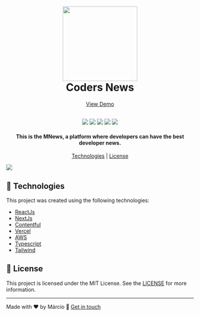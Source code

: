 <h1 align="center">
  <img src="https://i.ibb.co/YWsFFbH/mnews-logo.png" width="200">
  <br>
  Coders News
</h1>

<p align="center">
  <a href="https://mnews.dev">View Demo</a>
</p>

<p align="center">
  <br>
  <img src="https://img.shields.io/github/languages/top/mbwf/mnews">
  <img src="https://img.shields.io/github/issues/mbwf/mnews">
  <img src="https://img.shields.io/github/forks/mbwf/mnews">
  <img src="https://img.shields.io/github/stars/mbwf/mnews">
  <img src="https://img.shields.io/github/license/mbwf/mnews">
</p>

<h4 align="center">
  This is the MNews, a platform where developers can have the best developer news.
</h4>

<p align="center">
  <a href="#rocket-technologies">Technologies</a> | <a href="#memo-license">License</a>
</p>

<img src="https://i.ibb.co/xFR6W0d/image.png">

## :rocket: Technologies

This project was created using the following technologies:

- [ReactJs](https://reactjs.org/)
- [NextJs](https://nextjs.org/)
- [Contentful](https://www.contentful.com/)
- [Vercel](https://vercel.com/)
- [AWS](https://aws.amazon.com/)
- [Typescript](https://www.typescriptlang.org/)
- [Tailwind](https://tailwindcss.com/)

## :memo: License

This project is licensed under the MIT License. See the [LICENSE](https://opensource.org/licenses/MIT) for more information.

---

Made with ♥ by Márcio :wave: [Get in touch](https://www.linkedin.com/in/marciobwf/)

